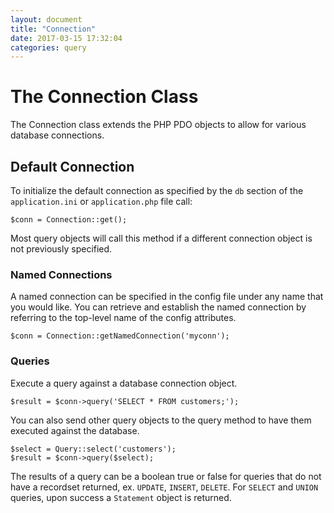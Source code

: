 ```yaml
---
layout: document
title: "Connection"
date: 2017-03-15 17:32:04
categories: query
---
```


# The Connection Class

The Connection class extends the PHP PDO objects to allow
for various database connections.

## Default Connection

To initialize the default connection as specified by the `db`
section of the `application.ini` or `application.php` file call:

```php?start_inline=1
$conn = Connection::get();
```

Most query objects will call this method if a different connection
object is not previously specified.

### Named Connections

A named connection can be specified in the config file under
any name that you would like. You can retrieve and establish
the named connection by referring to the top-level name of the
config attributes.

```php?start_inline=1
$conn = Connection::getNamedConnection('myconn');
```

### Queries

Execute a query against a database connection object.

```php?start_inline=1
$result = $conn->query('SELECT * FROM customers;');
```

You can also send other query objects to the query method to have
them executed against the database.

```php?start_inline=1
$select = Query::select('customers');
$result = $conn->query($select);
```

The results of a query can be a boolean true or false for queries
that do not have a recordset returned, ex. `UPDATE`,
`INSERT`, `DELETE`. For `SELECT` and `UNION` queries, upon success
a `Statement` object is returned.

